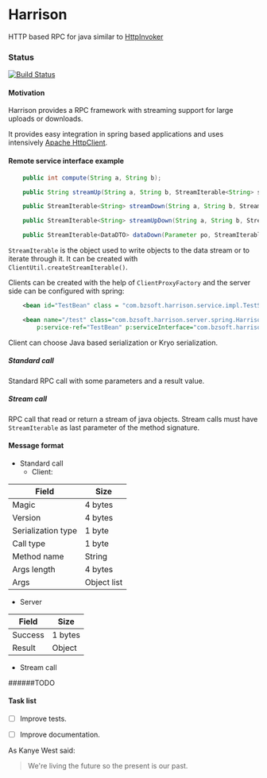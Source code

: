 # Harrison


HTTP based RPC for java similar to [HttpInvoker](http://docs.spring.io/spring/docs/current/spring-framework-reference/html/remoting.html)

### Status
[![Build Status](https://travis-ci.org/rafalopez79/harrison.svg?branch=master)](https://travis-ci.org/rafalopez79/harrison/)

#### Motivation

Harrison provides a RPC framework with streaming support for large uploads or downloads.

It provides easy integration in spring based applications and uses intensively [Apache HttpClient](https://hc.apache.org).

#### Remote service interface example

```java
    public int compute(String a, String b);

	public String streamUp(String a, String b, StreamIterable<String> stream);

	public StreamIterable<String> streamDown(String a, String b, StreamIterable<String> stream);

	public StreamIterable<String> streamUpDown(String a, String b, StreamIterable<String> stream);

	public StreamIterable<DataDTO> dataDown(Parameter po, StreamIterable<DataDTO> stream);
```

`StreamIterable` is the object used to write objects to the data stream or to iterate through it.
It can be created with `ClientUtil.createStreamIterable()`.

Clients can be created with the help of `ClientProxyFactory` and the server side can be configured with spring:

```xml
    <bean id="TestBean" class = "com.bzsoft.harrison.service.impl.TestServiceImpl"/>

    <bean name="/test" class="com.bzsoft.harrison.server.spring.HarrisonServiceExporter"
        p:service-ref="TestBean" p:serviceInterface="com.bzsoft.harrison.service.TestService" />
```
  
Client can choose Java based serialization or Kryo serialization.
  
##### Standard call

Standard RPC call with some parameters and a result value.

##### Stream call

RPC call that read or return a stream of java objects.
Stream calls must have `StreamIterable` as last parameter of the method signature.

#### Message format

* Standard call
  * Client: 

Field | Size
----- | -----
Magic | 4 bytes
Version | 4 bytes
Serialization type | 1 byte
Call type | 1 byte
Method name | String
Args length | 4 bytes
Args | Object list


  * Server

Field | Size
----- | -----
Success | 1 bytes
Result | Object

  
  
* Stream call

######TODO

#### Task list

- [ ] Improve tests.
- [ ] Improve documentation.



As Kanye West said:

> We're living the future so
> the present is our past.